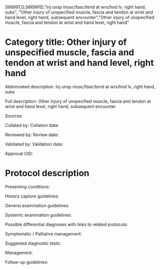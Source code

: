 S66991,D,S66991D,"Inj unsp musc/fasc/tend at wrs/hnd lv, right hand, subs", "Other injury of unspecified muscle, fascia and tendon at wrist and hand level, right hand, subsequent encounter","Other injury of unspecified muscle, fascia and tendon at wrist and hand level, right hand"
# Category title: Other injury of unspecified muscle, fascia and tendon at wrist and hand level, right hand

Abbreviated description: Inj unsp musc/fasc/tend at wrs/hnd lv, right hand, subs

Full description: Other injury of unspecified muscle, fascia and tendon at wrist and hand level, right hand, subsequent encounter

Sources:

Collated by:
Collation date:

Reviewed by:
Review date:

Validated by:
Validation date:

Approval UID:

# Protocol description

Presenting conditions:

History capture guidelines:

General examination guidelines:

Systemic examination guidelines:

Possible differential diagnoses with links to related protocols:

Symptomatic / Palliative management:

Suggested diagnostic tests:

Management:

Follow-up guidelines:
